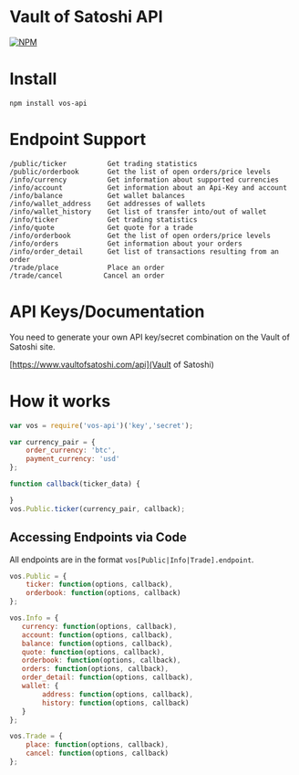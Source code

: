 # Vault of Satoshi API
[![NPM](https://nodei.co/npm/vos-api.png)](https://nodei.co/npm/vos-api/)


# Install
`npm install vos-api`

# Endpoint Support
```
/public/ticker          Get trading statistics
/public/orderbook       Get the list of open orders/price levels
/info/currency          Get information about supported currencies
/info/account           Get information about an Api-Key and account
/info/balance           Get wallet balances
/info/wallet_address    Get addresses of wallets
/info/wallet_history    Get list of transfer into/out of wallet
/info/ticker            Get trading statistics
/info/quote             Get quote for a trade
/info/orderbook         Get the list of open orders/price levels
/info/orders            Get information about your orders
/info/order_detail      Get list of transactions resulting from an order
/trade/place            Place an order
/trade/cancel          Cancel an order
```

# API Keys/Documentation
You need to generate your own API key/secret combination on the Vault of Satoshi 
site. 

[https://www.vaultofsatoshi.com/api](Vault of Satoshi)

# How it works
```javascript
var vos = require('vos-api')('key','secret');

var currency_pair = {
    order_currency: 'btc',
    payment_currency: 'usd'
};

function callback(ticker_data) {

}
vos.Public.ticker(currency_pair, callback);
```


## Accessing Endpoints via Code
All endpoints are in the format `vos[Public|Info|Trade].endpoint`. 

```javascript
vos.Public = {
    ticker: function(options, callback),
    orderbook: function(options, callback)
};

vos.Info = {
   currency: function(options, callback),
   account: function(options, callback),
   balance: function(options, callback),
   quote: function(options, callback),
   orderbook: function(options, callback),
   orders: function(options, callback),
   order_detail: function(options, callback),
   wallet: {
        address: function(options, callback),
        history: function(options, callback)
   }
};

vos.Trade = {
    place: function(options, callback),
    cancel: function(options, callback)
};
```
